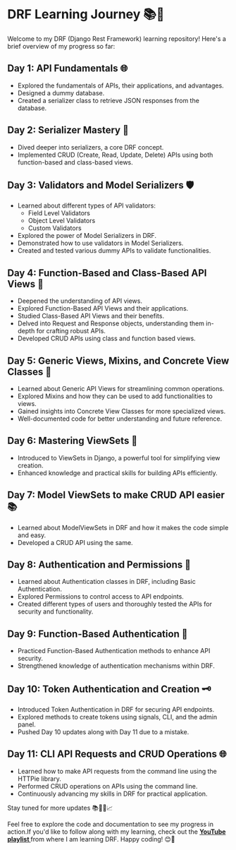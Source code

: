 # DRF Learning Journey 📚🚀

Welcome to my DRF (Django Rest Framework) learning repository! Here's a brief overview of my progress so far:

## Day 1: API Fundamentals 🌐

- Explored the fundamentals of APIs, their applications, and advantages.
- Designed a dummy database.
- Created a serializer class to retrieve JSON responses from the database.

## Day 2: Serializer Mastery 📝

- Dived deeper into serializers, a core DRF concept.
- Implemented CRUD (Create, Read, Update, Delete) APIs using both function-based and class-based views.

## Day 3: Validators and Model Serializers 🛡️

- Learned about different types of API validators:
  - Field Level Validators
  - Object Level Validators
  - Custom Validators
- Explored the power of Model Serializers in DRF.
- Demonstrated how to use validators in Model Serializers.
- Created and tested various dummy APIs to validate functionalities.

## Day 4: Function-Based and Class-Based API Views 📄
- Deepened the understanding of API views.
- Explored Function-Based API Views and their applications.
- Studied Class-Based API Views and their benefits.
- Delved into Request and Response objects, understanding them in-depth for crafting robust APIs.
- Developed CRUD APIs using class and function based views.

## Day 5: Generic Views, Mixins, and Concrete View Classes 🔄

- Learned about Generic API Views for streamlining common operations.
- Explored Mixins and how they can be used to add functionalities to views.
- Gained insights into Concrete View Classes for more specialized views.
- Well-documented code for better understanding and future reference.

## Day 6: Mastering ViewSets 🌟

- Introduced to ViewSets in Django, a powerful tool for simplifying view creation.
- Enhanced knowledge and practical skills for building APIs efficiently.

## Day 7: Model ViewSets to make CRUD API easier 📚

- Learned about ModelViewSets in DRF and how it makes the code simple and easy.
- Developed  a CRUD API using the same.

## Day 8: Authentication and Permissions 🔐

- Learned about Authentication classes in DRF, including Basic Authentication.
- Explored Permissions to control access to API endpoints.
- Created different types of users and thoroughly tested the APIs for security and functionality.

## Day 9: Function-Based Authentication 🤖

- Practiced Function-Based Authentication methods to enhance API security.
- Strengthened knowledge of authentication mechanisms within DRF.

## Day 10: Token Authentication and Creation 🗝️
- Introduced Token Authentication in DRF for securing API endpoints.
- Explored methods to create tokens using signals, CLI, and the admin panel.
- Pushed Day 10 updates along with Day 11 due to a mistake.

## Day 11: CLI API Requests and CRUD Operations 🌐
- Learned how to make API requests from the command line using the HTTPie library.
- Performed CRUD operations on APIs using the command line.
- Continuously advancing my skills in DRF for practical application.

Stay tuned for more updates 📚👩‍💻📈

Feel free to explore the code and documentation to see my progress in action.If you'd like to follow along with my learning, check out the <a href = "https://www.youtube.com/playlist?list=PLbGui_ZYuhijTKyrlu-0g5GcP9nUp_HlN"> <b>YouTube playlist </b>  </a> from where I am learning DRF. Happy coding! 😊🚀
